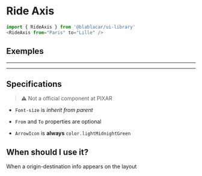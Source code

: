 # Ride Axis

```js
import { RideAxis } from '@blablacar/ui-library'
<RideAxis from="Paris" to="Lille" />
```

## Exemples

---

<section>
    <!-- STORY -->
</section>

---

## Specifications

> ⚠️ Not a official component at PIXAR

- `Font-size` is _inherit from parent_
- `From` and `To` properties are optional
- `ArrowIcon` is **always** `color.lightMidnightGreen`

  <!-- PROPS -->

## When should I use it?

When a origin-destination info appears on the layout

